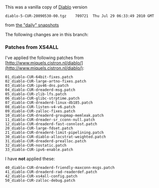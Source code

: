 
This was a vanilla copy of [Diablo](http://www.openusenet.org/diablo/) version 

```
diablo-5-CUR-20090530-00.tgz	709721	Thu Jul 29 06:33:49 2010 GMT
```

from [the "daily" snapshots](http://www.openusenet.org/diablo/download/snapshots)

The following changes are in this branch:

### Patches from XS4ALL

I've applied the following patches from [http://www.miquels.cistron.nl/diablo/](http://www.miquels.cistron.nl/diablo/):

```
01_diablo-CUR-64bit-fixes.patch
02_diablo-CUR-large-artno-fixes.patch
03_diablo-CUR-ipv46-dns.patch
04_diablo-CUR-dreaderd-msg.patch
05_diablo-CUR-zlib-lfs.patch
06_diablo-CUR-glibc-strptime.patch
07_diablo-CUR-dreaderd-linux-db185.patch
08_diablo-CUR-listen-v4-v6.patch
09_diablo-CUR-zalloc-fixes.patch
10_diablo-CUR-dreaderd-groupmap-memleak.patch
11_diablo-CUR-dreader-sr_cconn-null.patch
12_diablo-CUR-dreaderd-fast-connlost.patch
20_diablo-CUR-large-fdset.patch
21_diablo-CUR-dreaderd-limit-pipelining.patch
30_diablo-CUR-diablo-allocstrat-weighted.patch
31_diablo-CUR-dreaderd-prealloc.patch
32_diablo-CUR-nostatic.patch
33_diablo-CUR-ipv6-enable.patch
```

I have **not** applied these:

```
40_diablo-CUR-dreaderd-friendly-maxconn-msgs.patch
41_diablo-CUR-dreaderd-rad-readerdef.patch
42_diablo-CUR-xs4all-config.patch
50_diablo-CUR-zalloc-debug.patch
```
